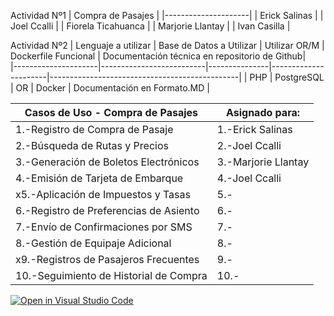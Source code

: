 Actividad Nº1
| Compra de Pasajes   | 
|---------------------|
| Erick Salinas       | 
| Joel Ccalli         | 
| Fiorela Ticahuanca  | 
| Marjorie Llantay    | 
| Ivan Casilla        | 

Actividad Nº2
| Lenguaje a utilizar | Base de Datos a Utilizar | Utilizar OR/M | Dockerfile Funcional | Documentación técnica en repositorio de Github|  
|---------------------|--------------------------|---------------|----------------------|-----------------------------------------------|
| PHP                 | PostgreSQL               | OR            | Docker               |              Documentación en Formato.MD      |

| Casos de Uso - Compra de Pasajes               | Asignado para:              |
|------------------------------------------------|-----------------------------|
| 1.-Registro de Compra de Pasaje                | 1.-Erick Salinas            |
| 2.-Búsqueda de Rutas y Precios                 | 2.-Joel Ccalli              |
| 3.-Generación de Boletos Electrónicos          | 3.-Marjorie Llantay         |
| 4.-Emisión de Tarjeta de Embarque              | 4.-Joel Ccalli              |
| x5.-Aplicación de Impuestos y Tasas            | 5.-                         | 
| 6.-Registro de Preferencias de Asiento         | 6.-                         | 
| 7.-Envío de Confirmaciones por SMS             | 7.-                         | 
| 8.-Gestión de Equipaje Adicional               | 8.-                         | 
| x9.-Registros de Pasajeros Frecuentes          | 9.-                         | 
| 10.-Seguimiento de Historial de Compra         | 10.-                        | 










[![Open in Visual Studio Code](https://classroom.github.com/assets/open-in-vscode-718a45dd9cf7e7f842a935f5ebbe5719a5e09af4491e668f4dbf3b35d5cca122.svg)](https://classroom.github.com/online_ide?assignment_repo_id=11601045&assignment_repo_type=AssignmentRepo)
